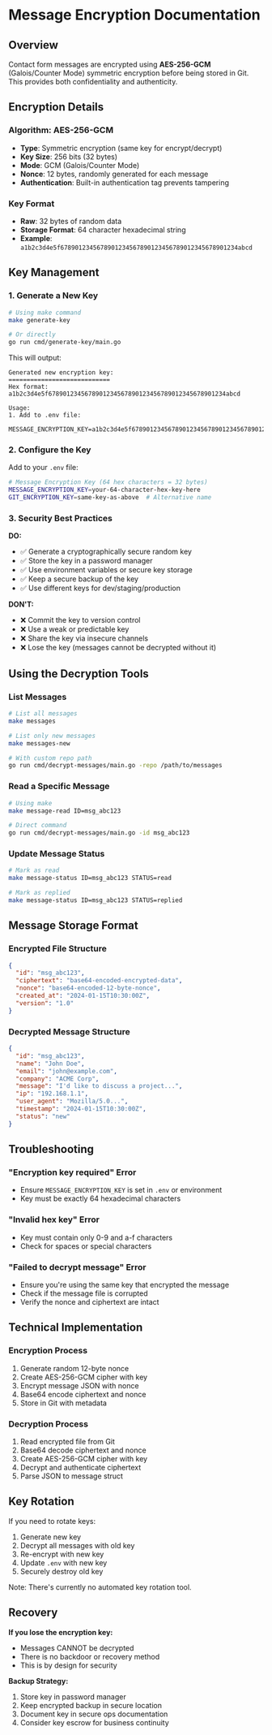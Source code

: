 # Message Encryption Documentation

## Overview

Contact form messages are encrypted using **AES-256-GCM** (Galois/Counter Mode) symmetric encryption before being stored in Git. This provides both confidentiality and authenticity.

## Encryption Details

### Algorithm: AES-256-GCM
- **Type**: Symmetric encryption (same key for encrypt/decrypt)
- **Key Size**: 256 bits (32 bytes)
- **Mode**: GCM (Galois/Counter Mode)
- **Nonce**: 12 bytes, randomly generated for each message
- **Authentication**: Built-in authentication tag prevents tampering

### Key Format
- **Raw**: 32 bytes of random data
- **Storage Format**: 64 character hexadecimal string
- **Example**: `a1b2c3d4e5f6789012345678901234567890123456789012345678901234abcd`

## Key Management

### 1. Generate a New Key
```bash
# Using make command
make generate-key

# Or directly
go run cmd/generate-key/main.go
```

This will output:
```
Generated new encryption key:
============================
Hex format: a1b2c3d4e5f6789012345678901234567890123456789012345678901234abcd

Usage:
1. Add to .env file:
   MESSAGE_ENCRYPTION_KEY=a1b2c3d4e5f6789012345678901234567890123456789012345678901234abcd
```

### 2. Configure the Key

Add to your `.env` file:
```bash
# Message Encryption Key (64 hex characters = 32 bytes)
MESSAGE_ENCRYPTION_KEY=your-64-character-hex-key-here
GIT_ENCRYPTION_KEY=same-key-as-above  # Alternative name
```

### 3. Security Best Practices

**DO:**
- ✅ Generate a cryptographically secure random key
- ✅ Store the key in a password manager
- ✅ Use environment variables or secure key storage
- ✅ Keep a secure backup of the key
- ✅ Use different keys for dev/staging/production

**DON'T:**
- ❌ Commit the key to version control
- ❌ Use a weak or predictable key
- ❌ Share the key via insecure channels
- ❌ Lose the key (messages cannot be decrypted without it)

## Using the Decryption Tools

### List Messages
```bash
# List all messages
make messages

# List only new messages
make messages-new

# With custom repo path
go run cmd/decrypt-messages/main.go -repo /path/to/messages
```

### Read a Specific Message
```bash
# Using make
make message-read ID=msg_abc123

# Direct command
go run cmd/decrypt-messages/main.go -id msg_abc123
```

### Update Message Status
```bash
# Mark as read
make message-status ID=msg_abc123 STATUS=read

# Mark as replied
make message-status ID=msg_abc123 STATUS=replied
```

## Message Storage Format

### Encrypted File Structure
```json
{
  "id": "msg_abc123",
  "ciphertext": "base64-encoded-encrypted-data",
  "nonce": "base64-encoded-12-byte-nonce",
  "created_at": "2024-01-15T10:30:00Z",
  "version": "1.0"
}
```

### Decrypted Message Structure
```json
{
  "id": "msg_abc123",
  "name": "John Doe",
  "email": "john@example.com",
  "company": "ACME Corp",
  "message": "I'd like to discuss a project...",
  "ip": "192.168.1.1",
  "user_agent": "Mozilla/5.0...",
  "timestamp": "2024-01-15T10:30:00Z",
  "status": "new"
}
```

## Troubleshooting

### "Encryption key required" Error
- Ensure `MESSAGE_ENCRYPTION_KEY` is set in `.env` or environment
- Key must be exactly 64 hexadecimal characters

### "Invalid hex key" Error
- Key must contain only 0-9 and a-f characters
- Check for spaces or special characters

### "Failed to decrypt message" Error
- Ensure you're using the same key that encrypted the message
- Check if the message file is corrupted
- Verify the nonce and ciphertext are intact

## Technical Implementation

### Encryption Process
1. Generate random 12-byte nonce
2. Create AES-256-GCM cipher with key
3. Encrypt message JSON with nonce
4. Base64 encode ciphertext and nonce
5. Store in Git with metadata

### Decryption Process
1. Read encrypted file from Git
2. Base64 decode ciphertext and nonce
3. Create AES-256-GCM cipher with key
4. Decrypt and authenticate ciphertext
5. Parse JSON to message struct

## Key Rotation

If you need to rotate keys:

1. Generate new key
2. Decrypt all messages with old key
3. Re-encrypt with new key
4. Update `.env` with new key
5. Securely destroy old key

Note: There's currently no automated key rotation tool.

## Recovery

**If you lose the encryption key:**
- Messages CANNOT be decrypted
- There is no backdoor or recovery method
- This is by design for security

**Backup Strategy:**
1. Store key in password manager
2. Keep encrypted backup in secure location
3. Document key in secure ops documentation
4. Consider key escrow for business continuity